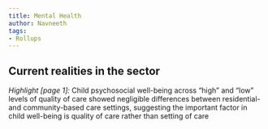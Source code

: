 ```yaml
---
title: Mental Health
author: Navneeth
tags: 
- Rollups
---
```


## Current realities in the sector 

 *Highlight [page 1]:* Child psychosocial well-being across “high” and “low” levels of quality of care showed negligible differences between residential- and community-based care settings, suggesting the important factor in child well-being is quality of care rather than setting of care



